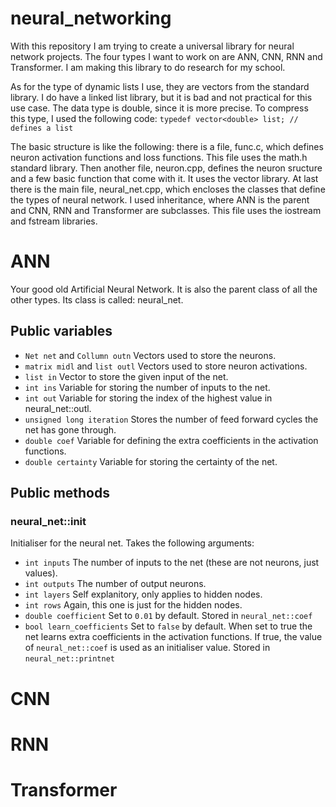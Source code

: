 # neural_networking
With this repository I am trying to create a universal library for neural network projects. The four types I want to work on are ANN, CNN, RNN and Transformer. I am making this library to do research for my school.

As for the type of dynamic lists I use, they are vectors from the standard library. I do have a linked list library, but it is bad and not practical for this use case. The data type is double, since it is more precise. To compress this type, I used the following code:
`typedef vector<double> list; // defines a list`

The basic structure is like the following: there is a file, func.c, which defines neuron activation functions and loss functions. This file uses the math.h standard library. Then another file, neuron.cpp, defines the neuron sructure and a few basic function that come with it. It uses the vector library. At last there is the main file, neural_net.cpp, which encloses the classes that define the types of neural network. I used inheritance, where ANN is the parent and CNN, RNN and Transformer are subclasses. This file uses the iostream and fstream libraries. 

# ANN
Your good old Artificial Neural Network. It is also the parent class of all the other types. Its class is called: neural_net.
## Public variables
* `Net net` and `Collumn outn` Vectors used to store the neurons.
* `matrix midl` and `list outl` Vectors used to store neuron activations.
* `list in` Vector to store the given input of the net.
* `int ins` Variable for storing the number of inputs to the net.
* `int out` Variable for storing the index of the highest value in neural_net::outl.
* `unsigned long iteration` Stores the number of feed forward cycles the net has gone through.
* `double coef` Variable for defining the extra coefficients in the activation functions.
* `double certainty` Variable for storing the certainty of the net.
## Public methods
### neural_net::init
Initialiser for the neural net. Takes the following arguments:
* `int inputs` The number of inputs to the net (these are not neurons, just values).
* `int outputs` The number of output neurons.
* `int layers` Self explanitory, only applies to hidden nodes.
* `int rows` Again, this one is just for the hidden nodes.
* `double coefficient` Set to `0.01` by default. Stored in `neural_net::coef`
* `bool learn_coefficients` Set to `false` by default. When set to true the net learns extra coefficients in the activation functions. If true, the value of `neural_net::coef` is used as an initialiser value. Stored in `neural_net::printnet`

# CNN

# RNN

# Transformer
